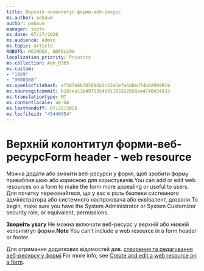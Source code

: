 ```yaml
---
title: Верхній колонтитул форми-веб-ресурс
ms.author: pebaum
author: pebaum
manager: scotv
ms.date: 07/27/2020
ms.audience: Admin
ms.topic: article
ROBOTS: NOINDEX, NOFOLLOW
localization_priority: Priority
ms.collection: Adm_O365
ms.custom:
- "1929"
- "9000308"
ms.openlocfilehash: ef587ebb785896b1c5345efa6dbbd74b8d999919
ms.sourcegitcommit: b10cea11b4975354b91193327b58aa4740d34833
ms.translationtype: MT
ms.contentlocale: uk-UA
ms.lasthandoff: 07/28/2020
ms.locfileid: "45440054"
---
```

# <a name="form-header---web-resource"></a><span data-ttu-id="f33ab-102">Верхній колонтитул форми-веб-ресурс</span><span class="sxs-lookup"><span data-stu-id="f33ab-102">Form header - web resource</span></span>

<span data-ttu-id="f33ab-103">Можна додати або змінити веб-ресурси у формі, щоб зробити форму привабливішою або корисною для користувачів.</span><span class="sxs-lookup"><span data-stu-id="f33ab-103">You can add or edit web resources on a form to make the form more appealing or useful to users.</span></span> <span data-ttu-id="f33ab-104">Для початку переконайтеся, що у вас є роль безпеки системного адміністратора або системного настроювача або еквівалент, дозволи.</span><span class="sxs-lookup"><span data-stu-id="f33ab-104">To begin, make sure you have the System Administrator or System Customizer security role, or equivalent, permissions.</span></span>  

<span data-ttu-id="f33ab-105">**Зверніть увагу** Не можна включати веб-ресурс у верхній або нижній колонтитул форми.</span><span class="sxs-lookup"><span data-stu-id="f33ab-105">**Note** You can’t include a web resource in a form header or footer.</span></span>

<span data-ttu-id="f33ab-106">Для отримання додаткових відомостей див. [створення та редагування веб-ресурсу у формі](https://docs.microsoft.com/dynamics365/customer-engagement/customize/create-edit-web-resources#create-and-edit-a-web-resource-on-a-form).</span><span class="sxs-lookup"><span data-stu-id="f33ab-106">For more info, see [Create and edit a web resource on a form](https://docs.microsoft.com/dynamics365/customer-engagement/customize/create-edit-web-resources#create-and-edit-a-web-resource-on-a-form).</span></span>